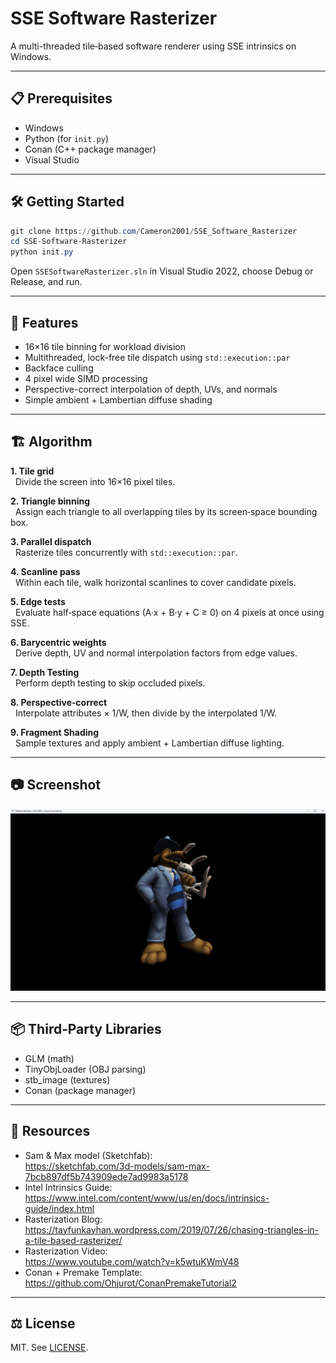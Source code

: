 # SSE Software Rasterizer

A multi-threaded tile‑based software renderer using SSE intrinsics on Windows.

---
## 📋 Prerequisites
- Windows
- Python (for `init.py`)
- Conan (C++ package manager)
- Visual Studio
---
## 🛠 Getting Started
```powershell
git clone https://github.com/Cameron2001/SSE_Software_Rasterizer
cd SSE-Software-Rasterizer
python init.py
```

Open `SSESoftwareRasterizer.sln` in Visual Studio 2022, choose Debug or Release, and run.

---

## 🚀 Features

- 16×16 tile binning for workload division  
- Multithreaded, lock-free tile dispatch using `std::execution::par`  
- Backface culling
- 4 pixel wide SIMD processing
- Perspective-correct interpolation of depth, UVs, and normals  
- Simple ambient + Lambertian diffuse shading  

---

## 🏗 Algorithm

**1. Tile grid**  
&nbsp;&nbsp;Divide the screen into 16×16 pixel tiles.

**2. Triangle binning**  
&nbsp;&nbsp;Assign each triangle to all overlapping tiles by its screen‑space bounding box.

**3. Parallel dispatch**  
&nbsp;&nbsp;Rasterize tiles concurrently with `std::execution::par`.

**4. Scanline pass**  
&nbsp;&nbsp;Within each tile, walk horizontal scanlines to cover candidate pixels.

**5. Edge tests**  
&nbsp;&nbsp;Evaluate half‑space equations (A·x + B·y + C ≥ 0) on 4 pixels at once using SSE.

**6. Barycentric weights**  
&nbsp;&nbsp;Derive depth, UV and normal interpolation factors from edge values.

**7. Depth Testing**  
&nbsp;&nbsp;Perform depth testing to skip occluded pixels.

**8. Perspective‑correct**  
&nbsp;&nbsp;Interpolate attributes × 1/W, then divide by the interpolated 1/W.

**9. Fragment Shading**  
&nbsp;&nbsp;Sample textures and apply ambient + Lambertian diffuse lighting.

---

## 📷 Screenshot

![Rasterizer Demo](screenshot.png)

---

## 📦 Third‑Party Libraries

- GLM (math)  
- TinyObjLoader (OBJ parsing)  
- stb_image (textures)  
- Conan (package manager)  

---

## 🔗 Resources

- Sam & Max model (Sketchfab):  
  https://sketchfab.com/3d-models/sam-max-7bcb897df5b743909ede7ad9983a5178  
- Intel Intrinsics Guide:  
  https://www.intel.com/content/www/us/en/docs/intrinsics-guide/index.html  
- Rasterization Blog:  
  https://tayfunkayhan.wordpress.com/2019/07/26/chasing-triangles-in-a-tile-based-rasterizer/  
- Rasterization Video:  
  https://www.youtube.com/watch?v=k5wtuKWmV48
- Conan + Premake Template:  
  https://github.com/Ohjurot/ConanPremakeTutorial2  

---

## ⚖️ License

MIT. See [LICENSE](LICENSE).
